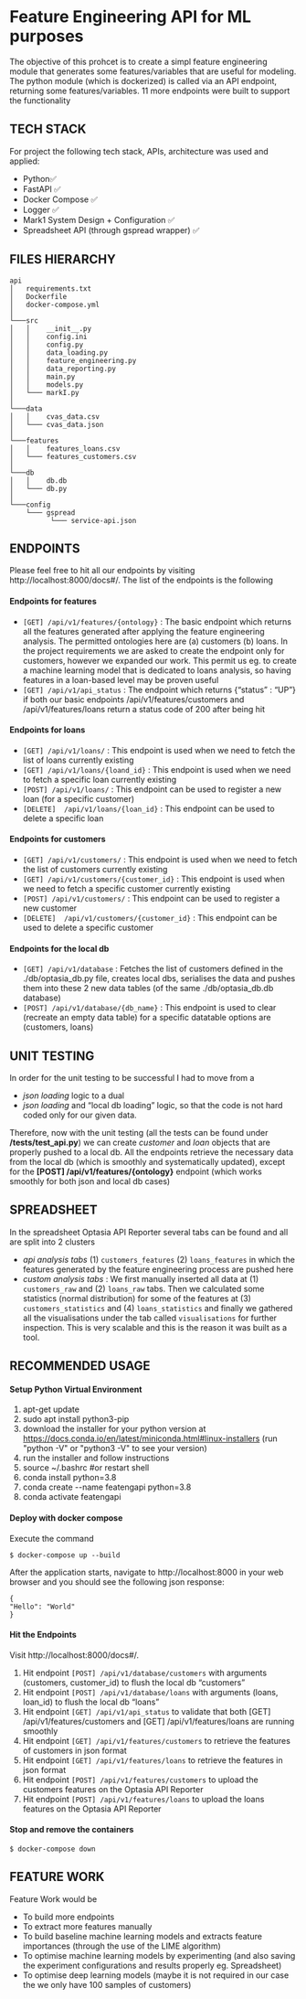 # Feature Engineering API for ML purposes
The objective of this prohcet is to create a simpl feature engineering module that generates some features/variables that are useful for modeling. The python module (which is dockerized) is called via an API endpoint, returning some features/variables. 11 more endpoints were built to support the functionality



## TECH STACK

For project the following tech stack, APIs, architecture was used and applied: 

* Python✅
* FastAPI ✅
* Docker Compose ✅
* Logger ✅
* Mark1 System Design + Configuration ✅
* Spreadsheet API (through gspread wrapper) ✅




## FILES HIERARCHY

```
api
│   requirements.txt
│   Dockerfile    
│   docker-compose.yml   
│
└───src
│   │    __init__.py
│   │    config.ini
│   │    config.py
│   │    data_loading.py 
│   │    feature_engineering.py
│   │    data_reporting.py 
│   │    main.py
│   │    models.py
│   └─── markI.py
│
└───data
│   │    cvas_data.csv
│   └─── cvas_data.json
│  
└───features
│   │    features_loans.csv
│   └─── features_customers.csv
│ 
└───db
│   │    db.db
│   └─── db.py
│  
└───config
    └─── gspread
          └─── service-api.json
```









## ENDPOINTS

Please feel free to hit all our endpoints by visiting http://localhost:8000/docs#/. The list of the endpoints is the following


#### Endpoints for features
* ```[GET] /api/v1/features/{ontology}``` : The basic endpoint which returns all the features generated after applying the feature engineering analysis. The permitted ontologies here are (a) customers (b) loans. In the project requirements we are asked to create the endpoint only for customers, however we expanded our work. This permit us eg. to create a machine learning model that is dedicated to loans analysis, so having features in a loan-based level may be proven useful
* ```[GET] /api/v1/api_status``` : The endpoint which returns {“status” : “UP”} if both our basic endpoints /api/v1/features/customers  and /api/v1/features/loans return a status code of 200 after being hit

#### Endpoints for loans
* ```[GET] /api/v1/loans/``` : This endpoint is used when we need to fetch the list of loans currently existing
* ```[GET] /api/v1/loans/{loand_id}``` : This endpoint is used when we need to fetch a specific loan currently existing
* ```[POST] /api/v1/loans/``` : This endpoint can be used to register a new loan (for a specific customer)
* ```[DELETE]  /api/v1/loans/{loan_id}``` : This endpoint can be used to delete a specific loan

#### Endpoints for customers
* ```[GET] /api/v1/customers/``` : This endpoint is used when we need to fetch the list of customers currently existing
* ```[GET] /api/v1/customers/{customer_id}``` : This endpoint is used when we need to fetch a specific customer currently existing
* ```[POST] /api/v1/customers/``` : This endpoint can be used to register a new customer
* ```[DELETE]  /api/v1/customers/{customer_id}``` : This endpoint can be used to delete a specific customer


#### Endpoints for the local db
* ```[GET] /api/v1/database``` : Fetches the list of customers defined in the ./db/optasia_db.py file, creates local dbs, serialises the data and pushes them into these 2 new data tables (of the same ./db/optasia_db.db database)
* ```[POST] /api/v1/database/{db_name}``` : This endpoint is used to clear (recreate an empty data table) for a specific datatable options are (customers, loans) 





## UNIT TESTING

In order for the unit testing to be successful I had to move from a 

* *json loading* logic to a dual 
* *json loading* and “local db loading” logic, so that the code is not hard coded only for our given data. 


Therefore, now with the unit testing (all the tests can be found under **/tests/test_api.py**) we can create *customer* and *loan* objects that are properly pushed to a local db. All the endpoints retrieve the necessary data from the local db (which is smoothly and systematically updated), except for the **[POST] /api/v1/features/{ontology}** endpoint (which works smoothly for both json and local db cases)





## SPREADSHEET

In the spreadsheet Optasia API Reporter several tabs can be found and all are split into 2 clusters

* *api analysis tabs* (1) `customers_features` (2) `loans_features` in which the features generated by the feature engineering process are pushed here
* *custom analysis tabs* : We first manually inserted all data at (1) `customers_raw` and (2) `loans_raw` tabs. Then we calculated some statistics (normal distribution) for some of the features at (3) `customers_statistics` and (4) `loans_statistics` and finally we gathered all the visualisations under the tab called `visualisations` for further inspection. This is very scalable and this is the reason it was built as a tool. 




## RECOMMENDED USAGE

####  Setup Python Virtual Environment
1. apt-get update
2. sudo apt install python3-pip
3. download the installer for your python version at https://docs.conda.io/en/latest/miniconda.html#linux-installers
(run "python -V" or "python3 -V" to see your version)
4. run the installer and follow instructions
5. source ~/.bashrc #or restart shell
6. conda install python=3.8
7. conda create --name featengapi python=3.8
8. conda activate featengapi

#### Deploy with docker compose
Execute the command 

```$ docker-compose up --build```

After the application starts, navigate to http://localhost:8000 in your web browser and you should see the following json response:

```
{
"Hello": "World"
}
```


#### Hit the Endpoints
Visit http://localhost:8000/docs#/.


1. Hit endpoint ```[POST] /api/v1/database/customers```  with arguments (customers, customer_id) to flush the local db “customers” 
2. Hit endpoint ```[POST] /api/v1/database/loans```  with arguments (loans, loan_id) to flush the local db “loans” 
3. Hit endpoint ```[GET] /api/v1/api_status``` to validate that both [GET] /api/v1/features/customers and [GET] /api/v1/features/loans are running smoothly 
4. Hit endpoint ```[GET] /api/v1/features/customers``` to retrieve the features of customers in json format 
5. Hit endpoint ```[GET] /api/v1/features/loans``` to retrieve the features in json format 
8. Hit endpoint ```[POST] /api/v1/features/customers``` to upload the customers features on the Optasia API Reporter 
9. Hit endpoint ```[POST] /api/v1/features/loans``` to upload the loans features on the Optasia API Reporter 


#### Stop and remove the containers 

```$ docker-compose down```


## FEATURE WORK 

Feature Work would be 

* To build more endpoints
* To extract more features manually
* To build baseline machine learning models and extracts feature importances (through the use of the LIME algorithm)
* To optimise machine learning models by experimenting (and also saving the experiment configurations and results properly eg. Spreadsheet)
* To optimise deep learning models (maybe it is not required in our case the we only have 100 samples of customers) 

